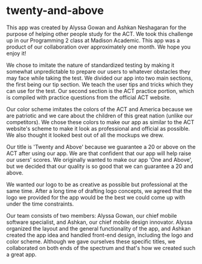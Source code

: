 # twenty-and-above


This app was created by Alyssa Gowan and Ashkan Neshagaran for the purpose of helping other people study for the ACT. We took this challenge up in our Programming 2 class at Madison Academic. This app was a product of our collaboration over approximately one month. We hope you enjoy it!


We chose to imitate the nature of standardized testing by making it somewhat unpredictable to prepare our users to whatever obstacles they may face while taking the test. We divided our app into two main sections, the first being our tip section. We teach the user tips and tricks which they can use for the test. Our second section is the ACT practice portion, which is compiled with practice questions from the official ACT website.

Our color scheme imitates the colors of the ACT and America because we are patriotic and we care about the children of this great nation (unlike our competitors). We chose these colors to make our app as similar to the ACT website's scheme to make it look as professional and official as possible. We also thought it looked best out of all the mockups we drew.

Our title is 'Twenty and Above' because we guarantee a 20 or above on the ACT after using our app. We are that confident that our app will help raise our users' scores. We originally wanted to make our app 'One and Above', but we decided that our quality is so good that we can guarantee a 20 and above.

We wanted our logo to be as creative as possible but professional at the same time. After a long time of drafting logo concepts, we agreed that the logo we provided for the app would be the best we could come up with under the time constraints.


Our team consists of two members: Alyssa Gowan, our chief mobile software specialist, and Ashkan, our chief mobile design innovator. Alyssa organized the layout and the general functionality of the app, and Ashkan created the app idea and handled front-end design, including the logo and color scheme. Although we gave ourselves these specific titles, we collaborated on both ends of the spectrum and that's how we created such a great app.

